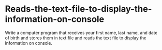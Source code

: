 # Reads-the-text-file-to-display-the-information-on-console
Write a computer program that receives your first name, last name, and date of birth and stores them in text file and reads the text file to display the information on console.
